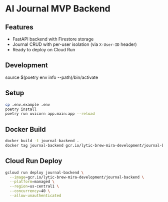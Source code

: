 # AI Journal MVP Backend

## Features
- FastAPI backend with Firestore storage
- Journal CRUD with per-user isolation (via `X-User-ID` header)
- Ready to deploy on Cloud Run

## Development
source $(poetry env info --path)/bin/activate

## Setup
```bash
cp .env.example .env
poetry install
poetry run uvicorn app.main:app --reload
```

## Docker Build
```bash
docker build -t journal-backend .
docker tag journal-backend gcr.io/lytic-brew-mira-development/journal-backend
```

## Cloud Run Deploy
```bash
gcloud run deploy journal-backend \
  --image=gcr.io/lytic-brew-mira-development/journal-backend \
  --platform=managed \
  --region=us-central1 \
  --concurrency=40 \
  --allow-unauthenticated